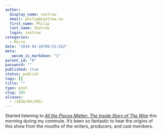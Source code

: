 ```yaml
---
author:
  display_name: zastrow
  email: philip@zastrow.co
  first_name: Philip
  last_name: Zastrow
  login: zastrow
categories:
  - Micro
date: "2018-04-16T09:53:26Z"
meta:
  _wpcom_is_markdown: "1"
parent_id: "0"
password: ""
published: true
status: publish
tags: []
title: ""
type: post
slug: 385
aliases:
  - /2018/04/385/
---
```

<p>Started listening to <em><a href="https://www.goodreads.com/book/show/38739910-all-the-pieces-matter">All the Pieces Matter: The Inside Story of The Wire</a></em> this morning during my commute. It’s been so fantastic to hear the origins of this show from the mouths of the writers, producers, and cast members.</p>
